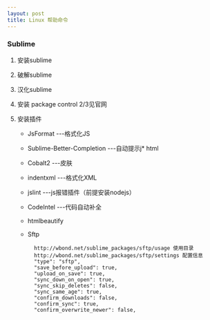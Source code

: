 ```yaml
---
layout: post
title: Linux 帮助命令
---
```


### Sublime ###

1. 安装sublime

2. 破解sublime

3. 汉化sublime

4. 安装 package control 2/3见官网

5. 安装插件

	* JsFormat 	---格式化JS
	* Sublime-Better-Completion ---自动提示j* html
	* Cobalt2 	---皮肤
	* indentxml 	---格式化XML
	* jslint 	---js报错插件（前提安装nodejs）
	* CodeIntel 	---代码自动补全
	* htmlbeautify 
	* Sftp 
	
			http://wbond.net/sublime_packages/sftp/usage 使用目录
			http://wbond.net/sublime_packages/sftp/settings 配置信息
			"type": "sftp",
			"save_before_upload": true,
			"upload_on_save": true,
			"sync_down_on_open": true,
			"sync_skip_deletes": false,
			"sync_same_age": true,
			"confirm_downloads": false,
			"confirm_sync": true,
			"confirm_overwrite_newer": false,